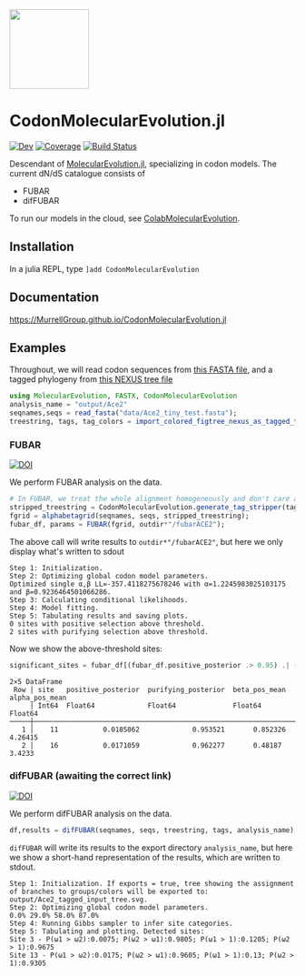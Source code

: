 <img src="https://user-images.githubusercontent.com/1152087/188331266-5e03565b-00a7-490c-a616-50598ca46010.png" width="140">

# CodonMolecularEvolution.jl

<!---[![Stable](https://img.shields.io/badge/docs-stable-blue.svg)](https://MurrellGroup.github.io/CodonMolecularEvolution.jl/stable/)--->
[![Dev](https://img.shields.io/badge/docs-dev-blue.svg)](https://MurrellGroup.github.io/CodonMolecularEvolution.jl/dev/)
[![Coverage](https://codecov.io/gh/MurrellGroup/CodonMolecularEvolution.jl/branch/main/graph/badge.svg)](https://codecov.io/gh/MurrellGroup/CodonMolecularEvolution.jl)
[![Build Status](https://github.com/MurrellGroup/CodonMolecularEvolution.jl/actions/workflows/CI.yml/badge.svg?branch=main)](https://github.com/MurrellGroup/CodonMolecularEvolution.jl/actions/workflows/CI.yml?query=branch%3Amain)

Descendant of [MolecularEvolution.jl](https://github.com/MurrellGroup/MolecularEvolution.jl), specializing in codon models. The current dN/dS catalogue consists of

- FUBAR
- difFUBAR

To run our models in the cloud, see [ColabMolecularEvolution](https://github.com/MurrellGroup/ColabMolecularEvolution).
## Installation
In a julia REPL, type
`]add CodonMolecularEvolution`

## Documentation
https://MurrellGroup.github.io/CodonMolecularEvolution.jl
## Examples
Throughout, we will read codon sequences from [this FASTA file](https://raw.githubusercontent.com/MurrellGroup/CodonMolecularEvolution.jl/main/test/data/Ace2_no_background/Ace2_tiny_test.fasta), and a tagged phylogeny from [this NEXUS tree file](https://raw.githubusercontent.com/MurrellGroup/CodonMolecularEvolution.jl/main/test/data/Ace2_no_background/Ace2_no_background.nex)
```julia
using MolecularEvolution, FASTX, CodonMolecularEvolution
analysis_name = "output/Ace2"
seqnames,seqs = read_fasta("data/Ace2_tiny_test.fasta");
treestring, tags, tag_colors = import_colored_figtree_nexus_as_tagged_tree("data/Ace2_no_background.nex")
```
### FUBAR
<a href="https://academic.oup.com/mbe/article/30/5/1196/998247">
    <img src="https://img.shields.io/badge/DOI-10.1093%2Fmolbev%2Fmst030-blue.svg" alt="DOI"/>
</a>

We perform FUBAR analysis on the data.
```julia
# In FUBAR, we treat the whole alignment homogeneously and don't care about the tags
stripped_treestring = CodonMolecularEvolution.generate_tag_stripper(tags)(treestring)
fgrid = alphabetagrid(seqnames, seqs, stripped_treestring);
fubar_df, params = FUBAR(fgrid, outdir*"/fubarACE2");
```
The above call will write results to `outdir*"/fubarACE2"`, but here we only display what's written to sdout
```
Step 1: Initialization.
Step 2: Optimizing global codon model parameters.
Optimized single α,β LL=-357.4118275678246 with α=1.2245983025103175 and β=0.9236464501066286.
Step 3: Calculating conditional likelihoods.
Step 4: Model fitting.
Step 5: Tabulating results and saving plots.
0 sites with positive selection above threshold.
2 sites with purifying selection above threshold.
```
Now we show the above-threshold sites:
```julia
significant_sites = fubar_df[(fubar_df.positive_posterior .> 0.95) .| (fubar_df.purifying_posterior .> 0.95), :]
```
```
2×5 DataFrame
 Row │ site   positive_posterior  purifying_posterior  beta_pos_mean  alpha_pos_mean 
     │ Int64  Float64             Float64              Float64        Float64        
─────┼───────────────────────────────────────────────────────────────────────────────
   1 │    11           0.0185862             0.953521       0.852326         4.26415
   2 │    16           0.0171059             0.962277       0.48187          3.4233
```
### difFUBAR (awaiting the correct link)
<a href="https://academic.oup.com/mbe/article/30/5/1196/998247">
    <img src="https://img.shields.io/badge/DOI-10.1093%2Fmolbev%2Fmst030-blue.svg" alt="DOI"/>
</a>

We perform difFUBAR analysis on the data.
```julia
df,results = difFUBAR(seqnames, seqs, treestring, tags, analysis_name);
```
`difFUBAR` will write its results to the export directory `analysis_name`,
but here we show a short-hand representation of the results, which are written to stdout.

```
Step 1: Initialization. If exports = true, tree showing the assignment of branches to groups/colors will be exported to: output/Ace2_tagged_input_tree.svg.
Step 2: Optimizing global codon model parameters.
0.0% 29.0% 58.0% 87.0% 
Step 4: Running Gibbs sampler to infer site categories.
Step 5: Tabulating and plotting. Detected sites:
Site 3 - P(ω1 > ω2):0.0075; P(ω2 > ω1):0.9805; P(ω1 > 1):0.1205; P(ω2 > 1):0.9675
Site 13 - P(ω1 > ω2):0.0175; P(ω2 > ω1):0.9605; P(ω1 > 1):0.13; P(ω2 > 1):0.9305
```